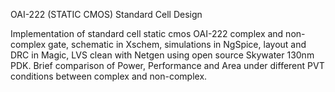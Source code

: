 OAI-222 (STATIC CMOS) Standard Cell Design 
                                                                                                        
Implementation of standard cell static cmos OAI-222 complex and non-complex gate, 
schematic in Xschem, simulations in NgSpice, layout and DRC in Magic, LVS clean with 
Netgen using open source Skywater 130nm PDK. Brief comparison of Power, Performance 
and Area under different PVT conditions between complex and non-complex. 
